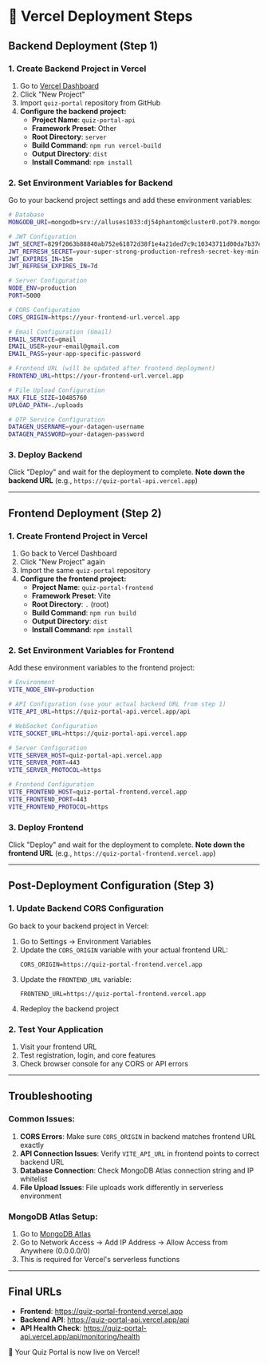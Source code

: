 # 🚀 Vercel Deployment Steps

## Backend Deployment (Step 1)

### 1. Create Backend Project in Vercel
1. Go to [Vercel Dashboard](https://vercel.com/dashboard)
2. Click "New Project"
3. Import `quiz-portal` repository from GitHub
4. **Configure the backend project:**
   - **Project Name**: `quiz-portal-api`
   - **Framework Preset**: Other
   - **Root Directory**: `server`
   - **Build Command**: `npm run vercel-build`
   - **Output Directory**: `dist`
   - **Install Command**: `npm install`

### 2. Set Environment Variables for Backend
Go to your backend project settings and add these environment variables:

```bash
# Database
MONGODB_URI=mongodb+srv://alluses1033:dj54phantom@cluster0.pot79.mongodb.net/quiz-portal?retryWrites=true&w=majority

# JWT Configuration
JWT_SECRET=829f2063b88840ab752e61872d38f1e4a21ded7c9c10343711d00da7b37e5c85
JWT_REFRESH_SECRET=your-super-strong-production-refresh-secret-key-min-32-chars
JWT_EXPIRES_IN=15m
JWT_REFRESH_EXPIRES_IN=7d

# Server Configuration
NODE_ENV=production
PORT=5000

# CORS Configuration
CORS_ORIGIN=https://your-frontend-url.vercel.app

# Email Configuration (Gmail)
EMAIL_SERVICE=gmail
EMAIL_USER=your-email@gmail.com
EMAIL_PASS=your-app-specific-password

# Frontend URL (will be updated after frontend deployment)
FRONTEND_URL=https://your-frontend-url.vercel.app

# File Upload Configuration
MAX_FILE_SIZE=10485760
UPLOAD_PATH=./uploads

# OTP Service Configuration
DATAGEN_USERNAME=your-datagen-username
DATAGEN_PASSWORD=your-datagen-password
```

### 3. Deploy Backend
Click "Deploy" and wait for the deployment to complete.
**Note down the backend URL** (e.g., `https://quiz-portal-api.vercel.app`)

---

## Frontend Deployment (Step 2)

### 1. Create Frontend Project in Vercel
1. Go back to Vercel Dashboard
2. Click "New Project" again
3. Import the same `quiz-portal` repository
4. **Configure the frontend project:**
   - **Project Name**: `quiz-portal-frontend`
   - **Framework Preset**: Vite
   - **Root Directory**: `.` (root)
   - **Build Command**: `npm run build`
   - **Output Directory**: `dist`
   - **Install Command**: `npm install`

### 2. Set Environment Variables for Frontend
Add these environment variables to the frontend project:

```bash
# Environment
VITE_NODE_ENV=production

# API Configuration (use your actual backend URL from step 1)
VITE_API_URL=https://quiz-portal-api.vercel.app/api

# WebSocket Configuration
VITE_SOCKET_URL=https://quiz-portal-api.vercel.app

# Server Configuration
VITE_SERVER_HOST=quiz-portal-api.vercel.app
VITE_SERVER_PORT=443
VITE_SERVER_PROTOCOL=https

# Frontend Configuration
VITE_FRONTEND_HOST=quiz-portal-frontend.vercel.app
VITE_FRONTEND_PORT=443
VITE_FRONTEND_PROTOCOL=https
```

### 3. Deploy Frontend
Click "Deploy" and wait for the deployment to complete.
**Note down the frontend URL** (e.g., `https://quiz-portal-frontend.vercel.app`)

---

## Post-Deployment Configuration (Step 3)

### 1. Update Backend CORS Configuration
Go back to your backend project in Vercel:
1. Go to Settings → Environment Variables
2. Update the `CORS_ORIGIN` variable with your actual frontend URL:
   ```
   CORS_ORIGIN=https://quiz-portal-frontend.vercel.app
   ```
3. Update the `FRONTEND_URL` variable:
   ```
   FRONTEND_URL=https://quiz-portal-frontend.vercel.app
   ```
4. Redeploy the backend project

### 2. Test Your Application
1. Visit your frontend URL
2. Test registration, login, and core features
3. Check browser console for any CORS or API errors

---

## Troubleshooting

### Common Issues:
1. **CORS Errors**: Make sure `CORS_ORIGIN` in backend matches frontend URL exactly
2. **API Connection Issues**: Verify `VITE_API_URL` in frontend points to correct backend URL
3. **Database Connection**: Check MongoDB Atlas connection string and IP whitelist
4. **File Upload Issues**: File uploads work differently in serverless environment

### MongoDB Atlas Setup:
1. Go to [MongoDB Atlas](https://cloud.mongodb.com/)
2. Go to Network Access → Add IP Address → Allow Access from Anywhere (0.0.0.0/0)
3. This is required for Vercel's serverless functions

---

## Final URLs
- **Frontend**: https://quiz-portal-frontend.vercel.app
- **Backend API**: https://quiz-portal-api.vercel.app/api
- **API Health Check**: https://quiz-portal-api.vercel.app/api/monitoring/health

🎉 Your Quiz Portal is now live on Vercel!
